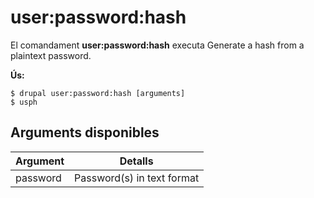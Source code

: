 # user:password:hash
El comandament **user:password:hash** executa Generate a hash from a plaintext password.

**Ús:**
```
$ drupal user:password:hash [arguments] 
$ usph  
```

## Arguments disponibles
Argument | Detalls
---------|-------------
password | Password(s) in text format
